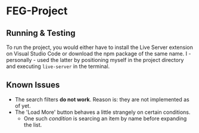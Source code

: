 # FEG-Project
## Running & Testing
To run the project, you would either have to install the Live Server extension on Visual Studio Code or download the npm package of the same name. I - personally - used the latter by positioning myself in the project directory and executing `live-server` in the terminal.

## Known Issues
* The search filters __do not work__. Reason is: they are not implemented as of yet.
* The 'Load More' button behaves a little strangely on certain conditions.
  * One such _condition_ is searcing an item by name before expanding the list.
